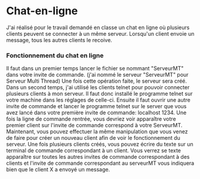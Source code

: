 # Chat-en-ligne

J'ai réalisé pour le travail demandé en classe un chat en ligne où plusieurs clients peuvent se connecter à un même serveur.
Lorsqu'un client envoie un message, tous les autres clients le recoive.

### Fonctionnement du chat en ligne 

  Il faut dans un premier temps lancer le fichier se nommant "ServeurMT" dans votre invite de commande. (j'ai nommé le serveur "ServeurMT" pour Serveur Multi Thread)
  Une fois cette opération faite, le serveur sera créé.
  Dans un second temps, j'ai utilisé les clients telnet pour pouvoir connecter plusieurs clients à mon serveur.
  Il faut donc installé le programme telnet sur votre machine dans les réglages de celle-ci.
  Ensuite il faut ouvrir une autre invite de commande et lancer le programme telnet sur le server que vous avez lancé dans votre première invite de commande: localhost 1234. 
  Une fois la ligne de commande rentrée, vous devriez voir apparaître votre premier client sur l'invite de commande correspond à votre ServeurMT.
  Maintenant, vous pouvez effectuer la même manipulation que vous venez de faire pour créer un nouveau client afin de voir le fonctionnement du serveur.
  Une fois plusieurs clients créés, vous pouvez écrire du texte sur un terminal de commande correspondant à un client.
  Vous verrez se texte apparaître sur toutes les autres invites de commande correspondant à des clients et l'invite de commande correspondant au serveurMT vous indiquera bien que le client X a envoyé un message.
  
  
  
  

